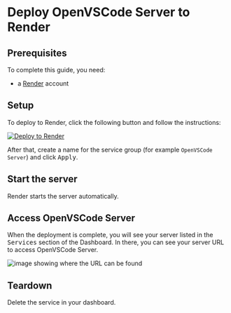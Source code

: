 # Deploy OpenVSCode Server to Render

## Prerequisites

To complete this guide, you need:
* a [Render](https://render.com/) account

## Setup

To deploy to Render, click the following button and follow the instructions:

[![Deploy to Render](https://render.com/images/deploy-to-render-button.svg)](https://render.com/deploy?repo=https://github.com/render-examples/gitpod-vscode-example)

After that, create a name for the service group (for example `OpenVSCode Server`) and click <kbd>Apply</kbd>.

## Start the server

Render starts the server automatically.

## Access OpenVSCode Server

When the deployment is complete, you will see your server listed in the <kbd>Services</kbd> section of the Dashboard. In there, you can see your server URL to access OpenVSCode Server.

![image showing where the URL can be found](https://user-images.githubusercontent.com/29888641/133103443-c20a6eab-7d35-46d2-80b0-107dd9237870.png)

## Teardown

Delete the service in your dashboard.

